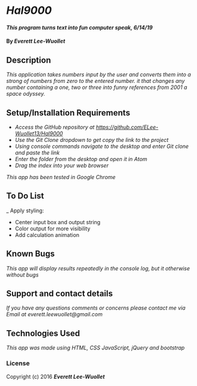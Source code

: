 # _Hal9000_

#### _This program turns text into fun computer speak, 6/14/19_

#### By _**Everett Lee-Wuollet**_

## Description

_This application takes numbers input by the user and converts them into a strong of numbers from zero to the entered number. it that changes any number containing a one, two or three into funny references from 2001 a space odyssey._

## Setup/Installation Requirements

* _Access the GitHub repository at https://github.com/ELee-Wuollet13/Hal9000_
* _Use the Git Clone dropdown to get copy the link to the project_
* _Using console commands navigate to the desktop and enter Git clone and paste the link_
* _Enter the folder from the desktop and open it in Atom_
* _Drag the index into your web browser_

_This app has been tested in Google Chrome_

## To Do List

_ Apply styling:
- Center input box and output string
- Color output for more visibility
- Add calculation animation

## Known Bugs

_This app will display results repeatedly in the console log, but it otherwise without bugs_

## Support and contact details

_If you have any questions comments or concerns please contact me via Email at everett.leewuollet@gmail.com_

## Technologies Used

_This app was made using HTML, CSS JavaScript, jQuery and bootstrap_

### License


Copyright (c) 2016 **_Everett Lee-Wuollet_**

